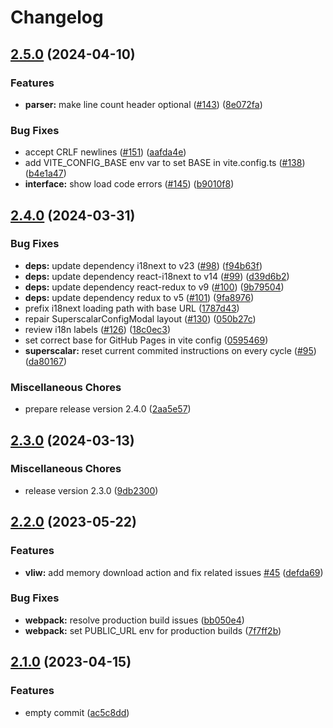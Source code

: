 # Changelog

## [2.5.0](https://github.com/SIMDE-ULL/SIMDE/compare/v2.4.0...v2.5.0) (2024-04-10)


### Features

* **parser:** make line count header optional ([#143](https://github.com/SIMDE-ULL/SIMDE/issues/143)) ([8e072fa](https://github.com/SIMDE-ULL/SIMDE/commit/8e072fa6439f3add0e431c7112aa113e367cfcf9))


### Bug Fixes

* accept CRLF newlines ([#151](https://github.com/SIMDE-ULL/SIMDE/issues/151)) ([aafda4e](https://github.com/SIMDE-ULL/SIMDE/commit/aafda4e704acf27356c96f647a60986b25f85880))
* add VITE_CONFIG_BASE env var to set BASE in vite.config.ts ([#138](https://github.com/SIMDE-ULL/SIMDE/issues/138)) ([b4e1a47](https://github.com/SIMDE-ULL/SIMDE/commit/b4e1a47bcf62dc735b5146a2006a77667c376539))
* **interface:** show load code errors ([#145](https://github.com/SIMDE-ULL/SIMDE/issues/145)) ([b9010f8](https://github.com/SIMDE-ULL/SIMDE/commit/b9010f81d527b0fb1c5ad04e70ce8a92c6ffdea2))

## [2.4.0](https://github.com/SIMDE-ULL/SIMDE/compare/v2.3.0...v2.4.0) (2024-03-31)


### Bug Fixes

* **deps:** update dependency i18next to v23 ([#98](https://github.com/SIMDE-ULL/SIMDE/issues/98)) ([f94b63f](https://github.com/SIMDE-ULL/SIMDE/commit/f94b63f6dd4605fb85d2fe75cb371c6fea589a6f))
* **deps:** update dependency react-i18next to v14 ([#99](https://github.com/SIMDE-ULL/SIMDE/issues/99)) ([d39d6b2](https://github.com/SIMDE-ULL/SIMDE/commit/d39d6b2f8d707a0dd8c93a1b39b9b4b59bb53e28))
* **deps:** update dependency react-redux to v9 ([#100](https://github.com/SIMDE-ULL/SIMDE/issues/100)) ([9b79504](https://github.com/SIMDE-ULL/SIMDE/commit/9b79504c4426bd354e0365ff89290d9f89ccbd93))
* **deps:** update dependency redux to v5 ([#101](https://github.com/SIMDE-ULL/SIMDE/issues/101)) ([9fa8976](https://github.com/SIMDE-ULL/SIMDE/commit/9fa897643e93251aec27a40c40696ef0291aed6c))
* prefix i18next loading path with base URL ([1787d43](https://github.com/SIMDE-ULL/SIMDE/commit/1787d4348904a8704b97508dfc7b47d2e03182d8))
* repair SuperscalarConfigModal layout ([#130](https://github.com/SIMDE-ULL/SIMDE/issues/130)) ([050b27c](https://github.com/SIMDE-ULL/SIMDE/commit/050b27c58b621a985393c71d1b8aca8124bce008))
* review i18n labels ([#126](https://github.com/SIMDE-ULL/SIMDE/issues/126)) ([18c0ec3](https://github.com/SIMDE-ULL/SIMDE/commit/18c0ec3c75ed59c43780793711c8ac978ebce719))
* set correct base for GitHub Pages in vite config ([0595469](https://github.com/SIMDE-ULL/SIMDE/commit/0595469bb46ef96c4c44e44bf30e96c236cf3013))
* **superscalar:** reset current commited instructions on every cycle ([#95](https://github.com/SIMDE-ULL/SIMDE/issues/95)) ([da80167](https://github.com/SIMDE-ULL/SIMDE/commit/da80167c8d18ab1dbeb9e144c24ec169c870067c))


### Miscellaneous Chores

* prepare release version 2.4.0 ([2aa5e57](https://github.com/SIMDE-ULL/SIMDE/commit/2aa5e577ac7ff9a5b2f0536a922ca81207b7c871))

## [2.3.0](https://github.com/SIMDE-ULL/SIMDE/compare/v2.2.0...v2.3.0) (2024-03-13)


### Miscellaneous Chores

* release version 2.3.0 ([9db2300](https://github.com/SIMDE-ULL/SIMDE/commit/9db23006b233f821cb3bac6d5b402705e8d1f8cc))

## [2.2.0](https://github.com/oxcabe/SIMDE/compare/v2.1.0...v2.2.0) (2023-05-22)


### Features

* **vliw:** add memory download action and fix related issues [#45](https://github.com/oxcabe/SIMDE/issues/45) ([defda69](https://github.com/oxcabe/SIMDE/commit/defda6966d8499354f168f109dd9717e872193ea))


### Bug Fixes

* **webpack:** resolve production build issues ([bb050e4](https://github.com/oxcabe/SIMDE/commit/bb050e4b23e4ffbc4f987bb0cc4a04158a45a945))
* **webpack:** set PUBLIC_URL env for production builds ([7f7ff2b](https://github.com/oxcabe/SIMDE/commit/7f7ff2b32b80b1b73e5a2951e1a696b09c9b7949))

## [2.1.0](https://github.com/oxcabe/SIMDE/compare/v2.0.0...v2.1.0) (2023-04-15)


### Features

* empty commit ([ac5c8dd](https://github.com/oxcabe/SIMDE/commit/ac5c8dd39fd82ae784e8b5d265a8277891e5b051))

